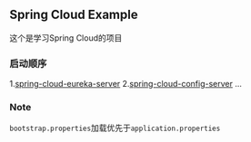 ## Spring Cloud Example

这个是学习Spring Cloud的项目

### 启动顺序

1.[spring-cloud-eureka-server](./spring-cloud-eureka-server)
2.[spring-cloud-config-server](./spring-cloud-config-server)
...


### Note

`bootstrap.properties`加载优先于`application.properties`